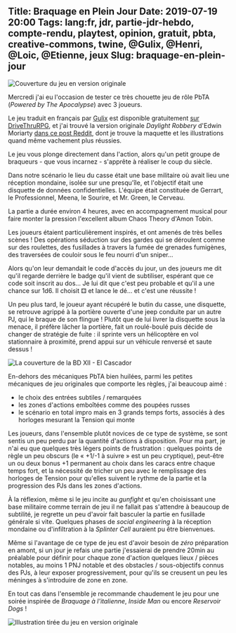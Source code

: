 Title: Braquage en Plein Jour
Date: 2019-07-19 20:00
Tags: lang:fr, jdr, partie-jdr-hebdo, compte-rendu, playtest, opinion, gratuit, pbta, creative-commons, twine, @Gulix, @Henri, @Loic, @Etienne, jeux
Slug: braquage-en-plein-jour
---

![Couverture du jeu en version originale](images/2019/07/daylight-robbery-the-heist.png)

Mercredi j'ai eu l'occasion de tester ce très chouette jeu de rôle PbTA (_Powered by The Apocalypse_) avec 3 joueurs.

Le jeu traduit en français par [Gulix](http://www.gulix.fr) est disponible gratuitement [sur DriveThruRPG](https://www.drivethrurpg.com/product/222945/Braquage-en-Plein-Jour),
et j'ai trouvé la version originale _Daylight Robbery_ d'Edwin Moriarty [dans ce post Reddit](https://www.reddit.com/r/PBtA/comments/5c34ag/freebies_from_a_fellow_redditor/),
dont je trouve la maquette et les illustrations quand même vachement plus réussies.

Le jeu vous plonge directement dans l'action, alors qu'un petit groupe de braqueurs - que vous incarnez -
s'apprête à réaliser le coup du siècle.

Dans notre scénario le lieu du casse était une base militaire où avait lieu une réception mondaine, isolée sur une presqu'île,
et l'objectif était une disquette de données confidentielles. L'équipe était constituée de Gerrart, le Professionnel,
Meena, le Sourire, et Mr. Green, le Cerveau.

La partie a durée environ 4 heures, avec en accompagnement musical pour faire monter la pression
l'excellent album Chaos Theory d'Amon Tobin.

Les joueurs étaient particulièrement inspirés, et ont amenés de très belles scènes !
Des opérations séduction sur des gardes qui se déroulent comme sur des roulettes,
des fusillades à travers la fumée de grenades fumigènes,
des traversées de couloir sous le feu nourri d'un sniper...

Alors qu'on leur demandait le code d'accès du jour, un des joueurs me dit qu'il regarde derrière le badge qu'il vient de subtiliser,
espérant que ce code soit inscrit au dos... Je lui dit que c'est peu probable et qu'il a une chance sur 1d6.
Il choisit ⚃ et lance le dé... et c'est une réussite !

Un peu plus tard, le joueur ayant récupéré le butin du casse, une disquette,
se retrouve agrippé à la portière ouverte d'une jeep conduite par un autre PJ, qui le braque de son flingue !
Plutôt que de lui livrer la disquette sous la menace, il préfère lâcher la portière,
fait un roulé-boulé puis décide de changer de stratégie de fuite : il sprinte vers un hélicoptère en vol stationnaire
à proximité, prend appui sur un véhicule renversé et saute dessus !

![La couverture de la BD XII - El Cascador](images/2019/07/xiii-el-cascador.jpg)

En-dehors des mécaniques PbTA bien huilées, parmi les petites mécaniques de jeu originales que comporte les règles,
j'ai beaucoup aimé :

- le choix des entrées subtiles / remarquées
- les zones d'actions emboîtées comme des poupées russes
- le scénario en total impro mais en 3 grands temps forts, associés à des horloges mesurant la Tension qui monte

Les joueurs, dans l'ensemble plutôt novices de ce type de système, se sont sentis un peu perdu
par la quantité d'actions à disposition.
Pour ma part, je n'ai eu que quelques très légers points de frustration :
quelques points de règle un peu obscurs (le « +1/-1 à suivre » est un peu cryptique),
peut-être un ou deux bonus +1 permanent au choix dans les caracs entre chaque temps fort,
et la nécessité de tricher un peu avec le remplissage des horloges de Tension
pour qu'elles suivent le rythme de la partie et la progression des PJs dans les zones d'actions.

À la réflexion, même si le jeu incite au _gunfight_ et qu'en choisissant une base militaire comme terrain de jeu
il ne fallait pas s'attendre à beaucoup de subtilité, je regrette un peu d'avoir fait basculer
la partie en fusillade générale si vite. Quelques phases de _social engineering_ à la réception mondaine
ou d'infiltration à la _Splinter Cell_ auraient pu être bienvenues.

Même si l'avantage de ce type de jeu est d'avoir besoin de _zéro_ préparation en amont,
si un jour je refais une partie j'essaierai de prendre 20min au préalable pour définir pour chaque zone d'action
quelques lieux / pièces notables, au moins 1 PNJ notable et des obstacles / sous-objectifs connus des PJs,
à leur exposer progressivement, pour qu'ils se creusent un peu les méninges à s'introduire de zone en zone.

En tout cas dans l'ensemble je recommande chaudement le jeu pour une soirée inspirée de
_Braquage à l'italienne_, _Inside Man_ ou encore _Reservoir Dogs_ !

![Illustration tirée du jeu en version originale](images/2019/07/daylight-robbery-the-professional.png)

<style>
article li { list-style-type: '✔️ '; }
</style>